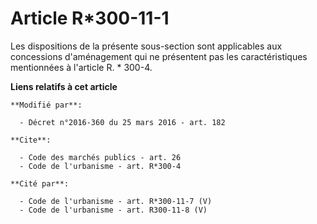 # Article R*300-11-1

Les dispositions de la présente sous-section sont applicables aux concessions d'aménagement qui ne présentent pas les
caractéristiques mentionnées à l'article R. * 300-4.

**Liens relatifs à cet article**

	**Modifié par**:

	  - Décret n°2016-360 du 25 mars 2016 - art. 182

	**Cite**:

	  - Code des marchés publics - art. 26
	  - Code de l'urbanisme - art. R*300-4

	**Cité par**:

	  - Code de l'urbanisme - art. R*300-11-7 (V)
	  - Code de l'urbanisme - art. R300-11-8 (V)
